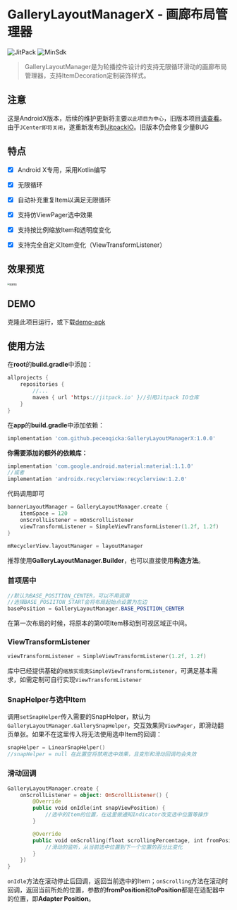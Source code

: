 # GalleryLayoutManagerX - 画廊布局管理器

![JitPack](https://img.shields.io/badge/JitPack-v1.0.0-blue)
![MinSdk](https://img.shields.io/badge/MinSdk-19-green)

> GalleryLayoutManager是为轮播控件设计的支持无限循环滑动的画廊布局管理器，支持ItemDecoration定制装饰样式。	

## 注意

这是AndroidX版本，后续的维护更新将主要`以此项目为中心`，旧版本项目[请查看](https://github.com/peceoqicka/GalleryLayoutManager)。由于`JCenter即将关闭`，遂重新发布到[JitpackIO](https://www.jitpack.io/)。旧版本仍会修复少量BUG

## 特点
- [x] Android X专用，采用Kotlin编写
- [x] 无限循环
- [x] 自动补充重复Item以满足无限循环
- [x] 支持仿ViewPager选中效果
- [x] 支持按比例缩放Item和透明度变化
- [x] 支持完全自定义Item变化（ViewTransformListener）


## 效果预览

<img src="/previews/glm_1.gif" alt="效果预览" style="zoom:30%;" />

## DEMO

克隆此项目运行，或下载[demo-apk](https://github.com/peceoqicka/GalleryLayoutManagerX/blob/master/app/release/app-release.apk)

## 使用方法

在**root**的**build.gradle**中添加：

```kotlin
allprojects {
    repositories {
        //...
        maven { url 'https://jitpack.io' }//引用Jitpack IO仓库
    }
}
```

在**app**的**build.gradle**中添加依赖：
```groovy
implementation 'com.github.peceoqicka:GalleryLayoutManagerX:1.0.0'
```

**你需要添加的额外的依赖库：**

```groovy
implementation 'com.google.android.material:material:1.1.0'
//或者
implementation 'androidx.recyclerview:recyclerview:1.2.0'
```
代码调用即可
```kotlin
bannerLayoutManager = GalleryLayoutManager.create {
    itemSpace = 120
    onScrollListener = mOnScrollListener
    viewTransformListener = SimpleViewTransformListener(1.2f, 1.2f)
}
	
mRecyclerView.layoutManager = layoutManager
```
推荐使用**GalleryLayoutManager.Builder**，也可以直接使用**构造方法**。

### 首项居中

```java
//默认为BASE_POSITION_CENTER，可以不用调用
//选择BASE_POSIITON_START会将布局起始点设置为左边
basePosition = GalleryLayoutManager.BASE_POSITION_CENTER
```
在第一次布局的时候，将原本的第0项Item移动到可视区域正中间。

### ViewTransformListener

```kotlin
viewTransformListener = SimpleViewTransformListener(1.2f, 1.2f)
```
库中已经提供基础的`缩放实现类SimpleViewTransformListener`，可满足基本需求，如需定制可自行实现`ViewTransformListener`

### SnapHelper与选中Item

调用`setSnapHelper`传入需要的SnapHelper，默认为`GalleryLayoutManager.GallerySnapHelper`，交互效果同`ViewPager`，即滑动翻页单张。如果不在这里传入将无法使用选中Item的回调：

```kotlin
snapHelper = LinearSnapHelper()
//snapHelper = null 在此置空将禁用选中效果，且变形和滑动回调均会失效
```

### 滑动回调

```kotlin
GalleryLayoutManager.create {
    onScrollListener = object: OnScrollListener() {
        @Override
        public void onIdle(int snapViewPosition) {
			//选中的Item的位置，在这里做通知Indicator改变选中位置等操作
        }

        @Override
        public void onScrolling(float scrollingPercentage, int fromPosition, int toPosition) {
			//滑动的监听，从当前选中位置到下一个位置的百分比变化
        }
    })
}
```

`onIdle`方法在滚动停止后回调，返回当前选中的Item；`onScrolling`方法在滚动时回调，返回当前所处的位置，参数的**fromPosition**和**toPosition**都是在适配器中的位置，即**Adapter Position**。
